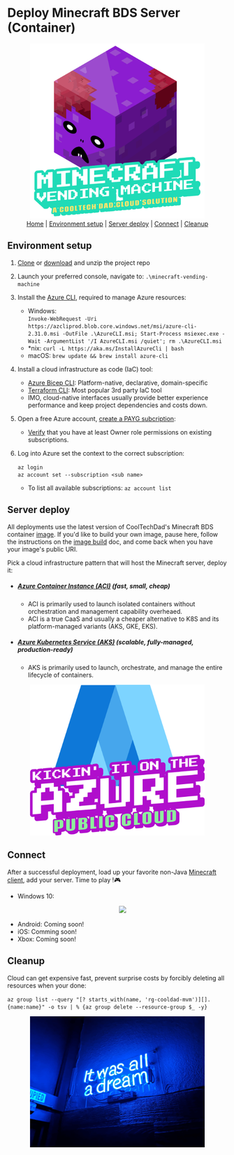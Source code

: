 # Deploy Minecraft BDS Server (Container)
<p align="center">
  <img src="../images/mvm_logo.gif" width="400"></br>
  <a href="../README.md">Home</a> |
  <a href="#environment-setup">Environment setup</a> |
  <a href="#server-deploy">Server deploy</a> |
  <a href="#connect">Connect</a> |
  <a href="#cleanup">Cleanup</a>
</p>

## Environment setup
1. [Clone](https://github.com/cool-tech-dad/minecraft-vending-machine) or [download](https://github.com/cool-tech-dad/minecraft-vending-machine/archive/refs/heads/main.zip) and unzip the project repo
2. Launch your preferred console, navigate to: `.\minecraft-vending-machine` 
3. Install the [Azure CLI](https://docs.microsoft.com/en-us/cli/azure/install-azure-cli), required to manage Azure resources:
    * Windows:\
      `Invoke-WebRequest -Uri https://azcliprod.blob.core.windows.net/msi/azure-cli-2.31.0.msi -OutFile .\AzureCLI.msi; Start-Process msiexec.exe -Wait -ArgumentList '/I AzureCLI.msi /quiet'; rm .\AzureCLI.msi`
    * *nix: `curl -L https://aka.ms/InstallAzureCli | bash` 
    * macOS: `brew update && brew install azure-cli`
4. Install a cloud infrastructure as code (IaC) tool:
    * [Azure Bicep CLI](https://docs.microsoft.com/en-us/azure/azure-resource-manager/bicep/install#azure-cli): Platform-native, declarative, domain-specific 
    * [Terraform CLI](https://learn.hashicorp.com/tutorials/terraform/install-cli?in=terraform/azure-get-started): Most popular 3rd party IaC tool
    * IMO, cloud-native interfaces usually provide better experience performance and keep project dependencies and costs down.
5. Open a free Azure account, [create a PAYG subcription](https://azure.microsoft.com/en-us/free/):
    * [Verify](https://docs.microsoft.com/en-us/azure/role-based-access-control/check-access) that you have at least Owner role permissions on existing subscriptions.
6. Log into Azure set the context to the correct subscription:

    `az login`\
    `az account set --subscription <sub name>`
    * To list all available subscriptions: `az account list`

## Server deploy
All deployments use the latest version of CoolTechDad's Minecraft BDS container [image](https://hub.docker.com/r/cooltechdad/minecraft-bds/tags). If you'd like to build your own image, pause here, follow the instructions on the <a href="../image.md">image build</a> doc, and come back when you have your image's public URI.

Pick a cloud infrastructure pattern that will host the Minecraft server, deploy it:

  * ##### <a href="./caas/aci.md">Azure Container Instance (ACI)</a> (fast, small, cheap)
    * ACI is primarily used to launch isolated containers without orchestration and management capability overheaed. 
    * ACI is a true CaaS and usually a cheaper alternative to K8S and its platform-managed variants (AKS, GKE, EKS).
  * ##### <a href="./k8s/aks.md">Azure Kubernetes Service (AKS)</a>  (scalable, fully-managed, production-ready)
    * AKS is primarily used to launch, orchestrate, and manage the entire lifecycle of containers. 
  
  <p align="center">
    <img src="../images/mvm_azure_logo.png" width="400"></br>
  </p>

## Connect
After a successful deployment, load up your favorite non-Java [Minecraft client](https://www.minecraft.net/en-us/get-minecraft#), add your server. Time to play !:video_game:
  
  * Windows 10: 
    <p align="center">
      <img src="../images/mvm_connect_w10.gif" width="700">
    </p>
  * Android: Coming soon!
  * iOS: Comming soon!
  * Xbox: Coming soon!


## Cleanup
Cloud can get expensive fast, prevent surprise costs by forcibly deleting all resources when your done: 

`az group list --query "[? starts_with(name, 'rg-cooldad-mvm')][].{name:name}" -o tsv | % {az group delete --resource-group $_ -y}`
<p align="center">
  <img src="../images/it_was_all_a_dream.png" width=400>
</p>
